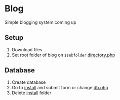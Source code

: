 # Blog
Simple blogging system coming up

## Setup
1. Download files
2. Set root folder of blog on `$subfolder` [directory.php](https://github.com/joepdooper/blog/blob/development/template/directory.php)

## Database
1. Create database
2. Go to [install](https://github.com/joepdooper/blog/blob/development/install/) and submit form or change [db.php](https://github.com/joepdooper/blog/blob/development/creds/db.php)
3. Delete [install](https://github.com/joepdooper/blog/blob/development/install/) folder
